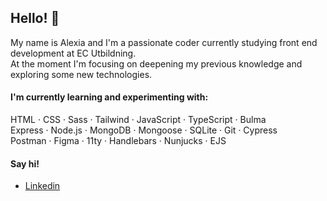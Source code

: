 ## Hello! 👋
My name is Alexia and I'm a passionate coder currently studying front end development at EC Utbildning.
<br>At the moment I'm focusing on deepening my previous knowledge and exploring some new technologies.</p>

#### I'm currently learning and experimenting with:
HTML · CSS · Sass · Tailwind · JavaScript · TypeScript ·
Bulma
<br>Express · Node.js · MongoDB · Mongoose · SQLite · Git · Cypress 
<br>Postman · Figma · 11ty · Handlebars · Nunjucks · EJS

#### Say hi!

- [Linkedin](https://www.linkedin.com/in/alexia-hellsten-41b51213a/)

